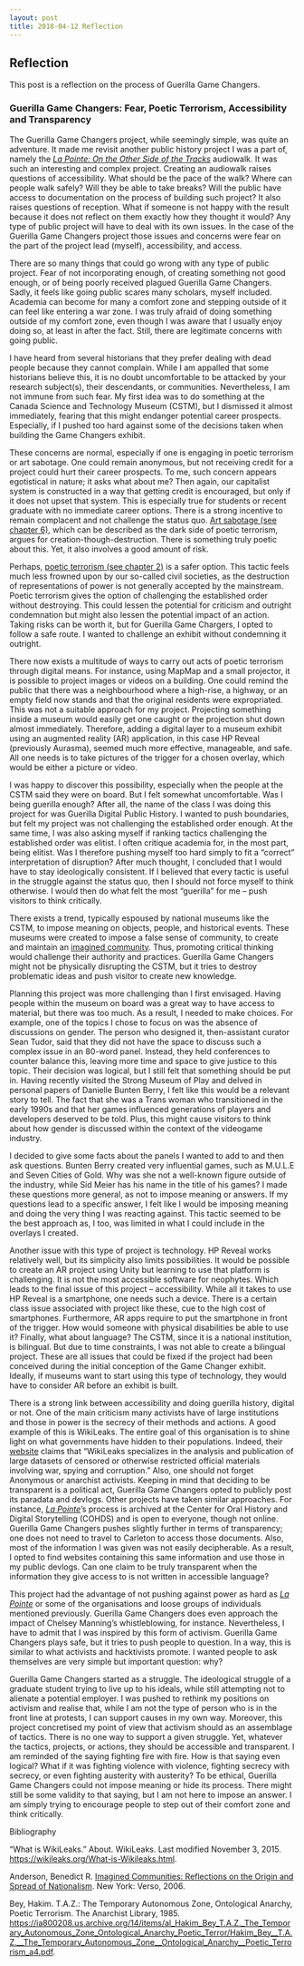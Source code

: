 ```yaml
---
layout: post
title: 2018-04-12 Reflection
---
```


## Reflection

This post is a reflection on the process of Guerilla Game Changers.

### Guerilla Game Changers: Fear, Poetic Terrorism, Accessibility and Transparency

  The Guerilla Game Changers project, while seemingly simple, was quite an adventure. It made me revisit another public history project I was a part of, namely the [*La Pointe: On the Other Side of the Tracks*](http://postindustrialmontreal.ca/audiowalks/la-pointe-other-side-tracks-2015) audiowalk. It was such an interesting and complex project. Creating an audiowalk raises questions of accessibility. What should be the pace of the walk? Where can people walk safely? Will they be able to take breaks? Will the public have access to documentation on the process of building such project? It also raises questions of reception. What if someone is not happy with the result because it does not reflect on them exactly how they thought it would? Any type of public project will have to deal with its own issues. In the case of the Guerilla Game Changers project those issues and concerns were fear on the part of the project lead (myself), accessibility, and access.

  There are so many things that could go wrong with any type of public project. Fear of not incorporating enough, of creating something not good enough, or of being poorly received plagued Guerilla Game Changers. Sadly, it feels like going public scares many scholars, myself included. Academia can become for many a comfort zone and stepping outside of it can feel like entering a war zone. I was truly afraid of doing something outside of my comfort zone, even though I was aware that I usually enjoy doing so, at least in after the fact. Still, there are legitimate concerns with going public. 

  I have heard from several historians that they prefer dealing with dead people because they cannot complain. While I am appalled that some historians believe this, it is no doubt uncomfortable to be attacked by your research subject(s), their descendants, or communities. Nevertheless, I am not immune from such fear. My first idea was to do something at the Canada Science and Technology Museum (CSTM), but I dismissed it almost immediately, fearing that this might endanger potential career prospects. Especially, if I pushed too hard against some of the decisions taken when building the Game Changers exhibit. 

  These concerns are normal, especially if one is engaging in poetic terrorism or art sabotage. One could remain anonymous, but not receiving credit for a project could hurt their career prospects. To me, such concern appears egotistical in nature; it asks what about me? Then again, our capitalist system is constructed in a way that getting credit is encouraged, but only if it does not upset that system. This is especially true for students or recent graduate with no immediate career options. There is a strong incentive to remain complacent and not challenge the status quo. [Art sabotage (see chapter 6)](https://ia800208.us.archive.org/14/items/al_Hakim_Bey_T.A.Z._The_Temporary_Autonomous_Zone_Ontological_Anarchy_Poetic_Terror/Hakim_Bey__T.A.Z.__The_Temporary_Autonomous_Zone__Ontological_Anarchy__Poetic_Terrorism_a4.pdf), which can be described as the dark side of poetic terrorism,  argues for creation-though-destruction. There is something truly poetic about this. Yet, it also involves a good amount of risk. 

  Perhaps, [poetic terrorism (see chapter 2)](https://ia800208.us.archive.org/14/items/al_Hakim_Bey_T.A.Z._The_Temporary_Autonomous_Zone_Ontological_Anarchy_Poetic_Terror/Hakim_Bey__T.A.Z.__The_Temporary_Autonomous_Zone__Ontological_Anarchy__Poetic_Terrorism_a4.pdf) is a safer option. This tactic feels much less frowned upon by our so-called civil societies, as the destruction of representations of power is not generally accepted by the mainstream. Poetic terrorism gives the option of challenging the established order without destroying. This could lessen the potential for criticism and outright condemnation but might also lessen the potential impact of an action. Taking risks can be worth it, but for Guerilla Game Chargers, I opted to follow a safe route. I wanted to challenge an exhibit without condemning it outright. 

  There now exists a multitude of ways to carry out acts of poetic terrorism through digital means. For instance, using MapMap and a small projector, it is possible to project images or videos on a building.  One could remind the public that there was a neighbourhood where a high-rise, a highway, or an empty field now stands and that the original residents were expropriated.  This was not a suitable approach for my project. Projecting something inside a museum would easily get one caught or the projection shut down almost immediately. Therefore, adding a digital layer to a museum exhibit using an augmented reality (AR) application, in this case HP Reveal (previously Aurasma), seemed much more effective, manageable, and safe. All one needs is to take pictures of the trigger for a chosen overlay, which would be either a picture or video.

  I was happy to discover this possibility, especially when the people at the CSTM said they were on board. But I felt somewhat uncomfortable. Was I being guerilla enough? After all, the name of the class I was doing this project for was Guerilla Digital Public History. I wanted to push boundaries, but felt my project was not challenging the established order enough. At the same time, I was also asking myself if ranking tactics challenging the established order was elitist. I often critique academia for, in the most part, being elitist. Was I therefore pushing myself too hard simply to fit a “correct” interpretation of disruption? After much thought, I concluded that I would have to stay ideologically consistent. If I believed that every tactic is useful in the struggle against the status quo, then I should not force myself to think otherwise. I would then do what felt the most “guerilla” for me – push visitors to think critically.

  There exists a trend, typically espoused by national museums like the CSTM, to impose meaning on objects, people, and historical events. These museums were created to impose a false sense of community, to create and maintain an [imagined community](https://books.google.ca/books?id=nQ9jXXJV-vgC&printsec=frontcover&dq=Imagined+Communities&hl=en&sa=X&ved=0ahUKEwi2jdGWzrfaAhUF6YMKHTYvCTEQ6AEIKTAA#v=onepage&q&f=false).  Thus, promoting critical thinking would challenge their authority and practices. Guerilla Game Changers might not be physically disrupting the CSTM, but it tries to destroy problematic ideas and push visitor to create new knowledge.

  Planning this project was more challenging than I first envisaged. Having people within the museum on board was a great way to have access to material, but there was too much. As a result, I needed to make choices. For example, one of the topics I chose to focus on was the absence of discussions on gender. The person who designed it, then-assistant curator Sean Tudor, said that they did not have the space to discuss such a complex issue in an 80-word panel. Instead, they held conferences to counter balance this, leaving more time and space to give justice to this topic. Their decision was logical, but I still felt that something should be put in. Having recently visited the Strong Museum of Play and delved in personal papers of Danielle Bunten Berry, I felt like this would be a relevant story to tell. The fact that she was a Trans woman who transitioned in the early 1990s and that her games influenced generations of players and developers deserved to be told. Plus, this might cause visitors to think about how gender is discussed within the context of the videogame industry. 

  I decided to give some facts about the panels I wanted to add to and then ask questions. Bunten Berry created very influential games, such as M.U.L.E and Seven Cities of Gold. Why was she not a well-known figure outside of the industry, while Sid Meier has his name in the title of his games? I made these questions more general, as not to impose meaning or answers. If my questions lead to a specific answer, I felt like I would be imposing meaning and doing the very thing I was reacting against. This tactic seemed to be the best approach as, I too, was limited in what I could include in the overlays I created. 

  Another issue with this type of project is technology. HP Reveal works relatively well, but its simplicity also limits possibilities. It would be possible to create an AR project using Unity but learning to use that platform is challenging. It is not the most accessible software for neophytes. Which leads to the final issue of this project – accessibility. While all it takes to use HP Reveal is a smartphone, one needs such a device. There is a certain class issue associated with project like these, cue to the high cost of smartphones. Furthermore, AR apps require to put the smartphone in front of the trigger. How would someone with physical disabilities be able to use it? Finally, what about language? The CSTM, since it is a national institution, is bilingual. But due to time constraints, I was not able to create a bilingual project. These are all issues that could be fixed if the project had been conceived during the initial conception of the Game Changer exhibit. Ideally, if museums want to start using this type of technology, they would have to consider AR before an exhibit is built.

  There is a strong link between accessibility and doing guerilla history, digital or not. One of the main criticism many activists have of large institutions and those in power is the secrecy of their methods and actions. A good example of this is WikiLeaks. The entire goal of this organisation is to shine light on what governments have hidden to their populations. Indeed, their [website](https://wikileaks.org/What-is-Wikileaks.html) claims that “WikiLeaks specializes in the analysis and publication of large datasets of censored or otherwise restricted official materials involving war, spying and corruption.”  Also, one should not forget Anonymous or anarchist activists. Keeping in mind that deciding to be transparent is a political act, Guerilla Game Changers opted to publicly post its paradata and devlogs. Other projects have taken similar approaches. For instance, [*La Pointe*](http://postindustrialmontreal.ca/audiowalks/la-pointe-other-side-tracks-2015)’s process is archived at the Center for Oral History and Digital Storytelling (COHDS) and is open to everyone, though not online. Guerilla Game Changers pushes slightly further in terms of transparency; one does not need to travel to Carleton to access those documents. Also, most of the information I was given was not easily decipherable. As a result, I opted to find websites containing this same information and use those in my public devlogs. Can one claim to be truly transparent when the information they give access to is not written in accessible language?

  This project had the advantage of not pushing against power as hard as [*La Pointe*](http://postindustrialmontreal.ca/audiowalks/la-pointe-other-side-tracks-2015) or some of the organisations and loose groups of individuals mentioned previously. Guerilla Game Changers does even approach the impact of Chelsey Manning’s whistleblowing, for instance. Nevertheless, I have to admit that I was inspired by this form of activism. Guerilla Game Changers plays safe, but it tries to push people to question. In a way, this is similar to what activists and hacktivists promote. I wanted people to ask themselves are very simple but important question: why?

  Guerilla Game Changers started as a struggle. The ideological struggle of a graduate student trying to live up to his ideals, while still attempting not to alienate a potential employer. I was pushed to rethink my positions on activism and realise that, while I am not the type of person who is in the front line at protests, I can support causes in my own way. Moreover, this project concretised my point of view that activism should as an assemblage of tactics. There is no one way to support a given struggle. Yet, whatever the tactics, projects, or actions, they should be accessible and transparent. I am reminded of the saying fighting fire with fire. How is that saying even logical? What if it was fighting violence with violence, fighting secrecy with secrecy, or even fighting austerity with austerity? To be ethical, Guerilla Game Changers could not impose meaning or hide its process. There might still be some validity to that saying, but I am not here to impose an answer. I am simply trying to encourage people to step out of their comfort zone and think critically.

Bibliography

“What is WikiLeaks.” About. WikiLeaks. Last modified November 3, 2015. https://wikileaks.org/What-is-Wikileaks.html.

Anderson, Benedict R. [Imagined Communities: Reflections on the Origin and Spread of Nationalism](https://books.google.ca/books?id=nQ9jXXJV-vgC&printsec=frontcover&dq=Imagined+Communities&hl=en&sa=X&ved=0ahUKEwi2jdGWzrfaAhUF6YMKHTYvCTEQ6AEIKTAA#v=onepage&q&f=false). New York: Verso, 2006.

Bey, Hakim. T.A.Z.: The Temporary Autonomous Zone, Ontological Anarchy, Poetic Terrorism. The Anarchist Library, 1985. https://ia800208.us.archive.org/14/items/al_Hakim_Bey_T.A.Z._The_Temporary_Autonomous_Zone_Ontological_Anarchy_Poetic_Terror/Hakim_Bey__T.A.Z.__The_Temporary_Autonomous_Zone__Ontological_Anarchy__Poetic_Terrorism_a4.pdf.
